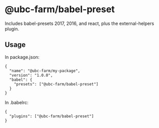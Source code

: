 # @ubc-farm/babel-preset
Includes babel-presets 2017, 2016, and react, plus the external-helpers plugin.

## Usage
In package.json:
```
{
  "name": "@ubc-farm/my-package",
  "version": "1.0.0",
  "babel": {
    "presets": ["@ubc-farm/babel-preset"]
  }
}
```

In .babelrc:
```
{
  "plugins": ["@ubc-farm/babel-preset"]
}
```
